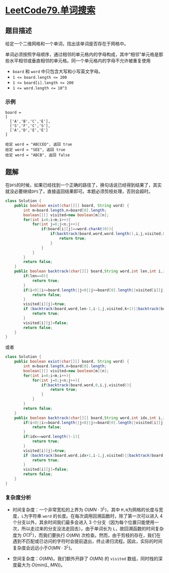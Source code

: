 # [LeetCode79.单词搜索](https://leetcode-cn.com/problems/word-search/)
## 题目描述
给定一个二维网格和一个单词，找出该单词是否存在于网格中。

单词必须按照字母顺序，通过相邻的单元格内的字母构成，其中“相邻”单元格是那些水平相邻或垂直相邻的单元格。同一个单元格内的字母不允许被重复使用

- `board` 和 `word` 中只包含大写和小写英文字母。
- `1 <= board.length <= 200`
- `1 <= board[i].length <= 200`
- `1 <= word.length <= 10^3`

### 示例
```
board =
[
  ['A','B','C','E'],
  ['S','F','C','S'],
  ['A','D','E','E']
]

给定 word = "ABCCED", 返回 true
给定 word = "SEE", 返回 true
给定 word = "ABCB", 返回 false
```
## 题解
在`DFS`的时候，如果已经找到一个正确的路径了，换句话说已经得到结果了，其实就没必要继续`DFS`了，直接返回结果即可。本题必须剪枝处理，否则会超时。

```java
class Solution {
    public boolean exist(char[][] board, String word) {
        int m=board.length,n=board[0].length;
        boolean[][] visited=new boolean[m][n];
        for(int i=0;i<m;i++){
            for(int j=0;j<n;j++){
                if(board[i][j]==word.charAt(0)){
                    if(backtrack(board,word,word.length(),i,j,visited,0)){
                        return true;
                    }
                }
            }
        }
        return false;
    }
    public boolean backtrack(char[][] board,String word,int len,int i,int j,boolean[][] visited,int k){
        if(len==0){
            return true;
        }
        if(i<0||i>=board.length||j<0||j>=board[0].length||visited[i][j]==true||board[i][j]!=word.charAt(k)){
            return false;
        }
        visited[i][j]=true;
        if (backtrack(board,word,len-1,i-1,j,visited,k+1)||backtrack(board,word,len-1,i+1,j,visited,k+1)||backtrack(board,word,len-1,i,j-1,visited,k+1)||backtrack(board,word,len-1,i,j+1,visited,k+1)){
            return true;
        }
        visited[i][j]=false;
        return false;
    }
}
```
或者
```java
class Solution {
    public boolean exist(char[][] board, String word) {
        int m=board.length,n=board[0].length;
        boolean[][] visited=new boolean[m][n];
        for(int i=0;i<m;i++){
            for(int j=0;j<n;j++){
                if(backtrack(board,word,0,i,j,visited)){
                    return true;
                }
            }
        }
        return false;
    }
    public boolean backtrack(char[][] board,String word,int idx,int i,int j,boolean[][] visited){
        if(i<0||i>=board.length||j<0||j>=board[0].length||visited[i][j]==true||board[i][j]!=word.charAt(idx)){
            return false;
        }
        if(idx==word.length()-1){
            return true;
        }
        visited[i][j]=true;
        if (backtrack(board,word,idx+1,i-1,j,visited)||backtrack(board,word,idx+1,i+1,j,visited)||backtrack(board,word,idx+1,i,j-1,visited)||backtrack(board,word,idx+1,i,j+1,visited)){
            return true;
        }
        visited[i][j]=false;
        return false;
    }
}
```

### 复杂度分析

- 时间复杂度：一个非常宽松的上界为 $O\left(M N \cdot 3^{L}\right)$，其中 `M,N`为网格的长度与宽度，`L`为字符串 `word` 的长度。在每次调用回溯函数时，除了第一次可以进入 4 个分支以外，其余时间我们最多会进入 3 个分支（因为每个位置只能使用一次，所以走过来的分支没法走回去）。由于单词长为 `L`，故回溯函数的时间复杂度为 $O(3^L)$，而我们要执行 $O(MN)$ 次检查。然而，由于剪枝的存在，我们在遇到不匹配或已访问的字符时会提前退出，终止递归流程。因此，实际的时间复杂度会远远小于$O\left(M N \cdot 3^{L}\right)$。

- 空间复杂度：$O(MN)$。我们额外开辟了 $O(MN)$ 的 `visited` 数组，同时栈的深度最大为 $O(min(L,MN))$。
